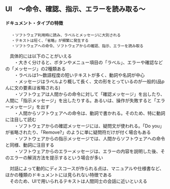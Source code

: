 ## UI　～命令、確認、指示、エラーを読み取る～
#### ドキュメント・タイプの特徴
```
 　・ソフトウェア利用時に読み、ラベルとメッセージに大別される  
 　・テキストは短く、「省略」が頻繁に発生する  
 　・ソフトウェアへの命令、ソフトウェアからの確認、指示、エラーを読み取る
 ```

　具体的には以下のことがいえる  
　　・大きく分けると、ボタンやメニュー項目の「ラベル」、エラーや確認などの「メッセージ」の2種類ある  
　　・ラベルは1～数語程度の短いテキストが多く、動詞や名詞が中心  
　　・メッセージはラベルより概して長く、文の形をとっているのが一般的(品pんに文の要素は省略される)  
　　・ソフトウェアは人間からの命令に対して「確認メッセージ」を出したり、人間に「指示メッセージ」を出したりする。あるいは、操作が失敗すると「エラーメッセージ」を出す  
　　・人間からソフトウェアへの命令は、動詞で書かれる。そのため、特に動詞に注目して読む  
　　・ソフトウェアからの確認メッセージには、疑問文が使われる。「Do you」が省略されたり、「Remove?」のように単に疑問符だけが付く場合もある  
　　・ソフトウェアからの指示メッセージでは、人間からソフトウェアへの命令と同様、動詞に注目する  
　　・ソフトウェアからのエラーメッセージは、エラーの内容を説明した後、そのエラーの解消方法を提示するという場合が多い  

　対話によって動的にディスコースが作られる点は、マニュアルや仕様書など、ほかの種類のドキュメントには見られない特徴である  
　そのため、UIで用いられるテキストは人間同士の会話に近いといえる
